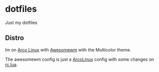 # dotfiles

Just my dotfiles

## Distro

Im on [Arco Linux](https://arcolinux.com) with [Awesomewm](https://awesomewm.org) with the Multicolor theme.  

The awesomewm config is just a [ArcoLinux](https://github.com/arcolinux/arcolinux-awesome) config with some changes on [rc.lua](awesome/rc.lua).
